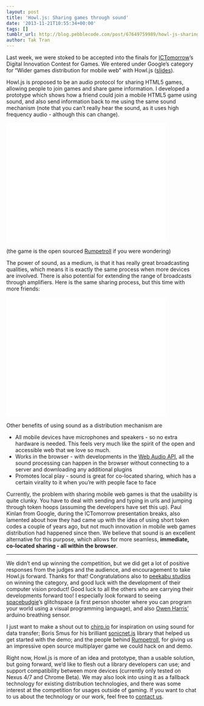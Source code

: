 ```yaml
---
layout: post
title: 'Howl.js: Sharing games through sound'
date: '2013-11-21T10:55:34+00:00'
tags: []
tumblr_url: http://blog.pebblecode.com/post/67649759989/howl-js-sharing-games-through-sound
author: Tak Tran
---
```

<p>Last week, we were stoked to be accepted into the finals for <a href="https://www.innovateuk.org/web/ictomorrow">ICTomorrow</a>’s Digital Innovation Contest for Games. We entered under Google’s category for “Wider games distribution for mobile web” with Howl.js (<a href="http://pebblecode.github.io/HOWL.js-slides/#/1">slides</a>).</p>

<p>Howl.js is proposed to be an audio protocol for sharing HTML5 games, allowing people to join games and share game information. I developed a prototype which shows how a friend could join a mobile HTML5 game using sound, and also send information back to me using the same sound mechanism (note that you can’t really hear the sound, as it uses high frequency audio - although this can change).</p>

<iframe width="420" height="315" src="//www.youtube.com/embed/grWLvBY4n60" frameborder="0" allowfullscreen></iframe>

<p>(the game is the open sourced <a href="https://github.com/danielmahal/Rumpetroll">Rumpetroll</a> if you were wondering)</p>

<p>The power of sound, as a medium, is that it has really great broadcasting qualities, which means it is exactly the same process when more devices are involved. There is also potential for extending the range of broadcasts through amplifiers. Here is the same sharing process, but this time with more friends:</p>

<iframe width="420" height="315" src="//www.youtube.com/embed/L3bvo519Q8g" frameborder="0" allowfullscreen></iframe>

<p>Other benefits of using sound as a distribution mechanism are</p>

<ul><li>All mobile devices have microphones and speakers - so no extra hardware is needed. This feels very much like the spirit of the open and accessible web that we love so much.</li>
<li>Works in the browser - with developments in the <a href="http://www.w3.org/TR/webaudio/">Web Audio API</a>, all the sound processing can happen in the browser without connecting to a server and downloading any additional plugins</li>
<li>Promotes local play - sound is great for co-located sharing, which has a certain virality to it when you’re with people face to face</li>
</ul><p>Currently, the problem with sharing mobile web games is that the usability is quite clunky. You have to deal with sending and typing in urls and jumping through token hoops (assuming the developers have set this up). Paul Kinlan from Google, during the ICTomorrow presentation breaks, also lamented about how they had came up with the idea of using short token codes a couple of years ago, but not much innovation in mobile web games distribution had happened since then. We believe that sound is an excellent alternative for this purpose, which allows for more seamless, <strong>immediate, co-located sharing - all within the browser</strong>.</p>

<hr><p>We didn’t end up winning the competition, but we did get a lot of positive responses from the judges and the audience, and encouragement to take Howl.js forward. Thanks for that! Congratulations also to <a href="http://peekabu.net/">peekabu studios</a> on winning the category, and good luck with the development of their computer vision product! Good luck to all the others who are carrying their developments forward too! I especially look forward to seeing <a href="http://spacebudgie.com/">spacebudgie</a>’s glitchspace (a first person shooter where you can program your world using a visual programming language), and also <a href="http://owenllharris.com/">Owen Harris’</a> arduino breathing sensor.</p>

<p>I just want to make a shout out to <a href="http://chirp.io/">chirp.io</a> for inspiration on using sound for data transfer; Boris Smus for his brilliant <a href="https://github.com/borismus/sonicnet.js">sonicnet.js</a> library that helped us get started with the demo; and the people behind <a href="https://github.com/danielmahal/Rumpetroll">Rumpetroll</a>, for giving us an impressive open source multiplayer game we could hack on and demo.</p>

<p>Right now, Howl.js is more of an idea and prototype, than a usable solution, but going forward, we’d like to flesh out a library developers can use; and support compatibility between more devices (currently only tested on Nexus 4/7 and Chrome Beta). We may also look into using it as a fallback technology for existing distribution technologies, and there was some interest at the competition for usages outside of gaming. If you want to chat to us about the technology or our work, feel free to <a href="http://pebblecode.com/find-us">contact us</a>.</p>
